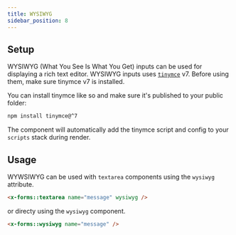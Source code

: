 ```yaml
---
title: WYSIWYG
sidebar_position: 8
---
```


## Setup

WYSIWYG (What You See Is What You Get) inputs can be used for displaying a rich text editor. WYSIWYG inputs uses [`tinymce`](https://www.tiny.cloud) v7. Before using them, make sure tinymce v7 is installed.

You can install tinymce like so and make sure it's published to your public folder:

```bash
npm install tinymce@^7
```

The component will automatically add the tinymce script and config to your `scripts` stack during render.

## Usage

WYWSIWYG can be used with `textarea` components using the `wysiwyg` attribute.

```html
<x-forms::textarea name="message" wysiwyg />
```

or directy using the `wysiwyg` component.


```html
<x-forms::wysiwyg name="message" />
```
